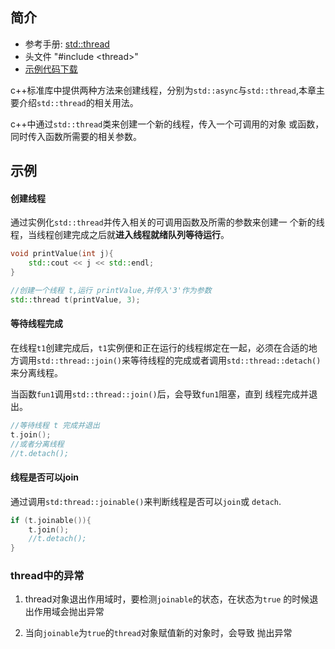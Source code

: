 ## 简介

* 参考手册: [std::thread][thread]
* 头文件 "#include \<thread\>"
* [示例代码下载][sampleCode]
  
c++标准库中提供两种方法来创建线程，分别为`std::async`与`std::thread`,本章主要介绍`std::thread`的相关用法。

c++中通过`std::thread`类来创建一个新的线程，传入一个可调用的对象
或函数，同时传入函数所需要的相关参数。

## 示例

#### 创建线程

通过实例化`std::thread`并传入相关的可调用函数及所需的参数来创建一
个新的线程，当线程创建完成之后就**进入线程就绪队列等待运行**。

```cpp
void printValue(int j){
    std::cout << j << std::endl;
}

//创建一个线程 t,运行 printValue,并传入'3'作为参数
std::thread t(printValue, 3); 
```
#### 等待线程完成

在线程`t1`创建完成后，`t1`实例便和正在运行的线程绑定在一起，必须在合适的地方调用`std::thread::join()`来等待线程的完成或者调用`std::thread::detach()`来分离线程。

当函数`fun1`调用`std::thread::join()`后，会导致`fun1`阻塞，直到
线程完成并退出。

```cpp
//等待线程 t 完成并退出
t.join();
//或者分离线程
//t.detach();
```
#### 线程是否可以join

通过调用`std:thread::joinable()`来判断线程是否可以`join`或
`detach`.

```cpp
if (t.joinable()){
    t.join();
    //t.detach();
}
```

### thread中的异常

1. thread对象退出作用域时，要检测`joinable`的状态，在状态为`true`
的时候退出作用域会抛出异常

2. 当向`joinable`为`true`的`thread`对象赋值新的对象时，会导致
   抛出异常


[thread]:https://en.cppreference.com/w/cpp/header/thread
[sampleCode]: https://github.com/zhoukaisspu/blog_code/tree/master/standLibrary/thread